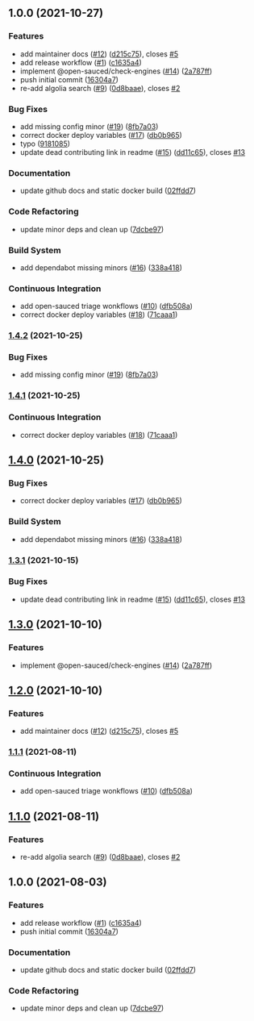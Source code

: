## 1.0.0 (2021-10-27)


### Features

* add maintainer docs ([#12](https://github.com/github-craftwork/docs-template/issues/12)) ([d215c75](https://github.com/github-craftwork/docs-template/commit/d215c75b0326f21a186c54df130d89234ca4f6cc)), closes [#5](https://github.com/github-craftwork/docs-template/issues/5)
* add release workflow ([#1](https://github.com/github-craftwork/docs-template/issues/1)) ([c1635a4](https://github.com/github-craftwork/docs-template/commit/c1635a47514808bd5d600b99437b9039aea96c49))
* implement @open-sauced/check-engines ([#14](https://github.com/github-craftwork/docs-template/issues/14)) ([2a787ff](https://github.com/github-craftwork/docs-template/commit/2a787ff82b7ba7c77544f5d5e8d4652541aa7131))
* push initial commit ([16304a7](https://github.com/github-craftwork/docs-template/commit/16304a7e7bc9c42272e45767b410c924480100e3))
* re-add algolia search ([#9](https://github.com/github-craftwork/docs-template/issues/9)) ([0d8baae](https://github.com/github-craftwork/docs-template/commit/0d8baaeebd89f5a3090c260ccbb7c9594654c6a9)), closes [#2](https://github.com/github-craftwork/docs-template/issues/2)


### Bug Fixes

* add missing config minor ([#19](https://github.com/github-craftwork/docs-template/issues/19)) ([8fb7a03](https://github.com/github-craftwork/docs-template/commit/8fb7a03677ae5e4955c66004de2ea01170ff3366))
* correct docker deploy variables ([#17](https://github.com/github-craftwork/docs-template/issues/17)) ([db0b965](https://github.com/github-craftwork/docs-template/commit/db0b96579e201cb1c94edbb6bfb55247126823f2))
* typo ([9181085](https://github.com/github-craftwork/docs-template/commit/91810856ac2971f0739e3ec2e271e570a7c72d01))
* update dead contributing link in readme ([#15](https://github.com/github-craftwork/docs-template/issues/15)) ([dd11c65](https://github.com/github-craftwork/docs-template/commit/dd11c65ff064289f240dccf0c1d437163f3298ba)), closes [#13](https://github.com/github-craftwork/docs-template/issues/13)


### Documentation

* update github docs and static docker build ([02ffdd7](https://github.com/github-craftwork/docs-template/commit/02ffdd73d6ae9e7c7e5bf90828c9e563d70bd549))


### Code Refactoring

* update minor deps and clean up ([7dcbe97](https://github.com/github-craftwork/docs-template/commit/7dcbe979db59a6c8d4fc697ee30825ae5fe1d8c9))


### Build System

* add dependabot missing minors ([#16](https://github.com/github-craftwork/docs-template/issues/16)) ([338a418](https://github.com/github-craftwork/docs-template/commit/338a418e50cb9cab2cbf66fb56ba54edef198287))


### Continuous Integration

* add open-sauced triage wonkflows ([#10](https://github.com/github-craftwork/docs-template/issues/10)) ([dfb508a](https://github.com/github-craftwork/docs-template/commit/dfb508a0254ee7cc5f83e453f8d33332f68eba11))
* correct docker deploy variables ([#18](https://github.com/github-craftwork/docs-template/issues/18)) ([71caaa1](https://github.com/github-craftwork/docs-template/commit/71caaa1b08ed91f5544f5f27c38067fc481ce293))

### [1.4.2](https://github.com/open-sauced/docs.opensauced.pizza/compare/v1.4.1...v1.4.2) (2021-10-25)


### Bug Fixes

* add missing config minor ([#19](https://github.com/open-sauced/docs.opensauced.pizza/issues/19)) ([8fb7a03](https://github.com/open-sauced/docs.opensauced.pizza/commit/8fb7a03677ae5e4955c66004de2ea01170ff3366))

### [1.4.1](https://github.com/open-sauced/docs.opensauced.pizza/compare/v1.4.0...v1.4.1) (2021-10-25)


### Continuous Integration

* correct docker deploy variables ([#18](https://github.com/open-sauced/docs.opensauced.pizza/issues/18)) ([71caaa1](https://github.com/open-sauced/docs.opensauced.pizza/commit/71caaa1b08ed91f5544f5f27c38067fc481ce293))

## [1.4.0](https://github.com/open-sauced/docs.opensauced.pizza/compare/v1.3.1...v1.4.0) (2021-10-25)


### Bug Fixes

* correct docker deploy variables ([#17](https://github.com/open-sauced/docs.opensauced.pizza/issues/17)) ([db0b965](https://github.com/open-sauced/docs.opensauced.pizza/commit/db0b96579e201cb1c94edbb6bfb55247126823f2))


### Build System

* add dependabot missing minors ([#16](https://github.com/open-sauced/docs.opensauced.pizza/issues/16)) ([338a418](https://github.com/open-sauced/docs.opensauced.pizza/commit/338a418e50cb9cab2cbf66fb56ba54edef198287))

### [1.3.1](https://github.com/open-sauced/docs.opensauced.pizza/compare/v1.3.0...v1.3.1) (2021-10-15)


### Bug Fixes

* update dead contributing link in readme ([#15](https://github.com/open-sauced/docs.opensauced.pizza/issues/15)) ([dd11c65](https://github.com/open-sauced/docs.opensauced.pizza/commit/dd11c65ff064289f240dccf0c1d437163f3298ba)), closes [#13](https://github.com/open-sauced/docs.opensauced.pizza/issues/13)

## [1.3.0](https://github.com/open-sauced/docs.opensauced.pizza/compare/v1.2.0...v1.3.0) (2021-10-10)


### Features

* implement @open-sauced/check-engines ([#14](https://github.com/open-sauced/docs.opensauced.pizza/issues/14)) ([2a787ff](https://github.com/open-sauced/docs.opensauced.pizza/commit/2a787ff82b7ba7c77544f5d5e8d4652541aa7131))

## [1.2.0](https://github.com/open-sauced/docs.opensauced.pizza/compare/v1.1.1...v1.2.0) (2021-10-10)


### Features

* add maintainer docs ([#12](https://github.com/open-sauced/docs.opensauced.pizza/issues/12)) ([d215c75](https://github.com/open-sauced/docs.opensauced.pizza/commit/d215c75b0326f21a186c54df130d89234ca4f6cc)), closes [#5](https://github.com/open-sauced/docs.opensauced.pizza/issues/5)

### [1.1.1](https://github.com/open-sauced/docs.opensauced.pizza/compare/v1.1.0...v1.1.1) (2021-08-11)


### Continuous Integration

* add open-sauced triage wonkflows ([#10](https://github.com/open-sauced/docs.opensauced.pizza/issues/10)) ([dfb508a](https://github.com/open-sauced/docs.opensauced.pizza/commit/dfb508a0254ee7cc5f83e453f8d33332f68eba11))

## [1.1.0](https://github.com/open-sauced/docs.opensauced.pizza/compare/v1.0.0...v1.1.0) (2021-08-11)


### Features

* re-add algolia search ([#9](https://github.com/open-sauced/docs.opensauced.pizza/issues/9)) ([0d8baae](https://github.com/open-sauced/docs.opensauced.pizza/commit/0d8baaeebd89f5a3090c260ccbb7c9594654c6a9)), closes [#2](https://github.com/open-sauced/docs.opensauced.pizza/issues/2)

## 1.0.0 (2021-08-03)


### Features

* add release workflow ([#1](https://github.com/open-sauced/docs.opensauced.pizza/issues/1)) ([c1635a4](https://github.com/open-sauced/docs.opensauced.pizza/commit/c1635a47514808bd5d600b99437b9039aea96c49))
* push initial commit ([16304a7](https://github.com/open-sauced/docs.opensauced.pizza/commit/16304a7e7bc9c42272e45767b410c924480100e3))


### Documentation

* update github docs and static docker build ([02ffdd7](https://github.com/open-sauced/docs.opensauced.pizza/commit/02ffdd73d6ae9e7c7e5bf90828c9e563d70bd549))


### Code Refactoring

* update minor deps and clean up ([7dcbe97](https://github.com/open-sauced/docs.opensauced.pizza/commit/7dcbe979db59a6c8d4fc697ee30825ae5fe1d8c9))
